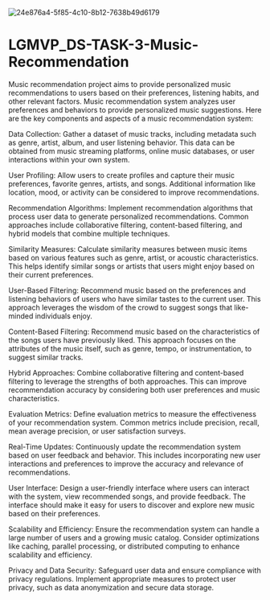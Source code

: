 

![24e876a4-5f85-4c10-8b12-7638b49d6179](https://github.com/sandesh1402/LGMVP_DS-TASK-3-Music-Recommendation/assets/86662036/5e8f423d-0d1a-4e42-8444-1ca55086445c)

# LGMVP_DS-TASK-3-Music-Recommendation
Music recommendation project aims to provide personalized music recommendations to users based on their preferences, listening habits, and other relevant factors.
Music recommendation system analyzes user preferences and behaviors to provide personalized music suggestions. Here are the key components and aspects of a music recommendation system:

Data Collection: Gather a dataset of music tracks, including metadata such as genre, artist, album, and user listening behavior. This data can be obtained from music streaming platforms, online music databases, or user interactions within your own system.

User Profiling: Allow users to create profiles and capture their music preferences, favorite genres, artists, and songs. Additional information like location, mood, or activity can be considered to improve recommendations.

Recommendation Algorithms: Implement recommendation algorithms that process user data to generate personalized recommendations. Common approaches include collaborative filtering, content-based filtering, and hybrid models that combine multiple techniques.

Similarity Measures: Calculate similarity measures between music items based on various features such as genre, artist, or acoustic characteristics. This helps identify similar songs or artists that users might enjoy based on their current preferences.

User-Based Filtering: Recommend music based on the preferences and listening behaviors of users who have similar tastes to the current user. This approach leverages the wisdom of the crowd to suggest songs that like-minded individuals enjoy.

Content-Based Filtering: Recommend music based on the characteristics of the songs users have previously liked. This approach focuses on the attributes of the music itself, such as genre, tempo, or instrumentation, to suggest similar tracks.

Hybrid Approaches: Combine collaborative filtering and content-based filtering to leverage the strengths of both approaches. This can improve recommendation accuracy by considering both user preferences and music characteristics.

Evaluation Metrics: Define evaluation metrics to measure the effectiveness of your recommendation system. Common metrics include precision, recall, mean average precision, or user satisfaction surveys.

Real-Time Updates: Continuously update the recommendation system based on user feedback and behavior. This includes incorporating new user interactions and preferences to improve the accuracy and relevance of recommendations.

User Interface: Design a user-friendly interface where users can interact with the system, view recommended songs, and provide feedback. The interface should make it easy for users to discover and explore new music based on their preferences.

Scalability and Efficiency: Ensure the recommendation system can handle a large number of users and a growing music catalog. Consider optimizations like caching, parallel processing, or distributed computing to enhance scalability and efficiency.

Privacy and Data Security: Safeguard user data and ensure compliance with privacy regulations. Implement appropriate measures to protect user privacy, such as data anonymization and secure data storage.
